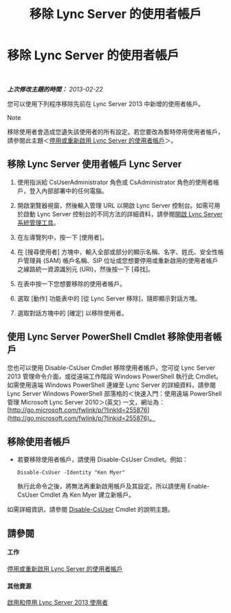 ﻿---
title: 移除 Lync Server 的使用者帳戶
TOCTitle: 移除 Lync Server 的使用者帳戶
ms:assetid: 2f512aba-e358-45ae-af58-74312ee9c514
ms:mtpsurl: https://technet.microsoft.com/zh-tw/library/JJ688008(v=OCS.15)
ms:contentKeyID: 49889999
ms.date: 08/10/2015
mtps_version: v=OCS.15
ms.translationtype: HT
---

# 移除 Lync Server 的使用者帳戶

 

_**上次修改主題的時間：** 2013-02-22_

您可以使用下列程序移除先前在 Lync Server 2013 中新增的使用者帳戶。

> [!NOTE]  
> 移除使用者會造成您遺失該使用者的所有設定。若您要改為暫時停用使用者帳戶，請參閱此主題＜<a href="lync-server-2013-disable-or-re-enable-user-account-for-lync-server.md">停用或重新啟用 Lync Server 的使用者帳戶</a>＞。



## 移除 Lync Server 使用者帳戶 Lync Server

1.  使用指派給 CsUserAdministrator 角色或 CsAdministrator 角色的使用者帳戶，登入內部部署中的任何電腦。

2.  開啟瀏覽器視窗，然後輸入管理 URL 以開啟 Lync Server 控制台。如需可用於啟動 Lync Server 控制台的不同方法的詳細資料，請參閱[開啟 Lync Server 系統管理工具](lync-server-2013-open-lync-server-administrative-tools.md)。

3.  在左導覽列中，按一下 \[使用者\]。

4.  在 \[搜尋使用者\] 方塊中，輸入全部或部分的顯示名稱、名字、姓氏、安全性帳戶管理員 (SAM) 帳戶名稱、SIP 位址或您想要停用或重新啟用的使用者帳戶之線路統一資源識別元 (URI)，然後按一下 \[尋找\]。

5.  在表中按一下您想要移除的使用者帳戶。

6.  選取 \[動作\] 功能表中的 \[從 Lync Server 移除\]，隨即顯示對話方塊。

7.  選取對話方塊中的 \[確定\] 以移除使用者。

## 使用 Lync Server PowerShell Cmdlet 移除使用者帳戶

您也可以使用 Disable-CsUser Cmdlet 移除使用者帳戶。您可從 Lync Server 2013 管理命令介面，或從遠端工作階段 Windows PowerShell 執行此 Cmdlet。如需使用遠端 Windows PowerShell 連線至 Lync Server 的詳細資料，請參閱 Lync Server Windows PowerShell 部落格的＜快速入門：使用遠端 PowerShell 管理 Microsoft Lync Server 2010＞(英文) 一文，網址為：[http://go.microsoft.com/fwlink/p/?linkId=255876](http://go.microsoft.com/fwlink/p/?linkid=255876)。

## 移除使用者帳戶

  - 若要移除使用者帳戶，請使用 Disable-CsUser Cmdlet。例如：
    
        Disable-CsUser -Identity "Ken Myer"
    
    執行此命令之後，將無法再重新啟用帳戶及其設定。所以請使用 Enable-CsUser Cmdlet 為 Ken Myer 建立新帳戶。

如需詳細資訊，請參閱 [Disable-CsUser](https://docs.microsoft.com/en-us/powershell/module/skype/Disable-CsUser) Cmdlet 的說明主題。

## 請參閱

#### 工作

[停用或重新啟用 Lync Server 的使用者帳戶](lync-server-2013-disable-or-re-enable-user-account-for-lync-server.md)  

#### 其他資源

[啟用和停用 Lync Server 2013 使用者](lync-server-2013-enabling-and-disabling-users-for-lync-server.md)

